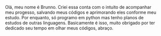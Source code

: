 Olá, meu nome é Brunno. Criei essa conta com o intuito de acompanhar meu progesso, salvando meus códigos e aprimorando eles conforme meu estudo.
Por enquanto, só programo em python mas tenho planos de estudos de outras linguagens.
Basicamente é isso, muito obrigado por ter dedicado seu tempo em olhar meus códigos, abraço.
